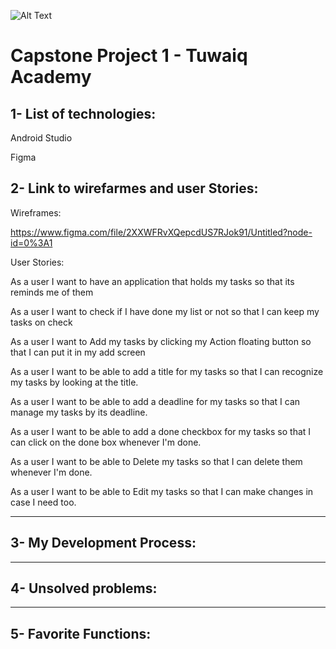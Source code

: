 ![Alt Text](https://camo.githubusercontent.com/37ca472e2afb74974a0314d89af8f470422a79582bed0d188f9927777230195d/68747470733a2f2f6c61756e63682e73612f6173736574732f696d616765732f6c6f676f732f7475776169712d61636164656d792d6c6f676f2e737667)
# Capstone Project 1 - Tuwaiq Academy
## 1- List of technologies:
Android Studio

Figma
## 2- Link to wirefarmes and user Stories:
 Wireframes:
 
https://www.figma.com/file/2XXWFRvXQepcdUS7RJok91/Untitled?node-id=0%3A1

User Stories: 

As a user I want to have an application that holds my tasks so that its reminds me of them 

As a user I want to check if I have done my list or not so that I can keep my tasks on check 

As a user I want to Add my tasks by clicking my  Action floating button so that I can put it in my add screen 

As a user I want to be able to add a title for my tasks so that I can recognize my tasks by looking at the title.

As a user I want to be able to add a deadline for my tasks so that I can manage my tasks by its deadline.

As a user I want to be able to add a done checkbox for my tasks so that I can click on the done box whenever I'm done.

As a user I want to be able to Delete my tasks so that I can delete them whenever I'm done.

As a user I want to be able to Edit my tasks so that I can make changes in case I need too. 

<hr>

## 3- My Development Process:

<hr>

## 4- Unsolved problems:

<hr>

## 5- Favorite Functions:
